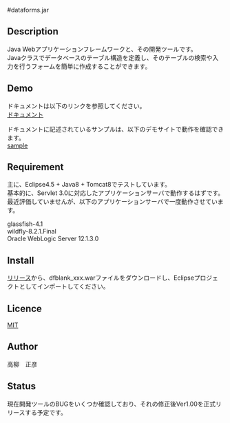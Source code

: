 #dataforms.jar

## Description
Java Webアプリケーションフレームワークと、その開発ツールです。  
Javaクラスでデータベースのテーブル構造を定義し、そのテーブルの検索や入力を行うフォームを簡単に作成することができます。  
  
  
## Demo
ドキュメントは以下のリンクを参照してください。  
[ドキュメント](http://woontai.dip.jp/dfsample/dataforms/devtool/page/doc/DocFramePage.df)  

ドキュメントに記述されているサンプルは、以下のデモサイトで動作を確認できます。  
[sample](http://woontai.dip.jp/dfsample/dataforms/app/page/login/LoginPage.df)  

## Requirement
主に、Eclipse4.5 + Java8 + Tomcat8でテストしています。  
基本的に、Servlet 3.0に対応したアプリケーションサーバで動作するはずです。  
最近評価していませんが、以下のアプリケーションサーバで一度動作させています。  
  
glassfish-4.1  
wildfly-8.2.1.Final  
Oracle WebLogic Server 12.1.3.0  
  

## Install
[リリース](https://github.com/takayanagi2087/dataforms/releases)から、dfblank_xxx.warファイルをダウンロードし、Eclipseプロジェクトとしてインポートしてください。

## Licence
[MIT](https://github.com/takayanagi2087/dataforms/blob/master/LICENSE)

## Author
高柳　正彦

## Status
現在開発ツールのBUGをいくつか確認しており、それの修正後Ver1.00を正式リリースする予定です。  


